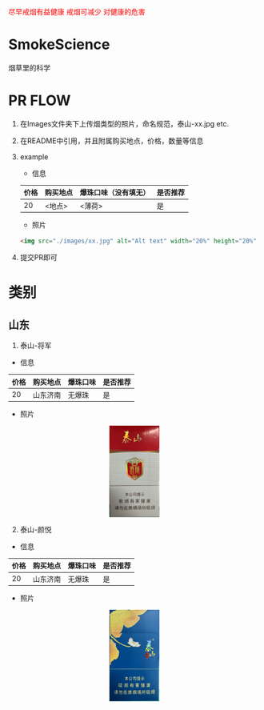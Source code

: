 <span style="color: red;">尽早戒烟有益健康
戒烟可减少
对健康的危害</span>

# SmokeScience

烟草里的科学

# PR FLOW

1. 在Images文件夹下上传烟类型的照片，命名规范，泰山-xx.jpg etc.
2. 在README中引用，并且附属购买地点，价格，数量等信息
3. example
    - 信息

    | 价格  | 购买地点       | 爆珠口味（没有填无）   | 是否推荐 |
    |-------|----------------|------------|----------|
    | 20    | <地点>        | <薄荷>      | 是       |

    - 照片

    ```html
    <img src="./images/xx.jpg" alt="Alt text" width="20%" height="20%" style="display:block; margin-left:auto; margin-right:auto;" />
    ```

4. 提交PR即可

# 类别

## 山东

1. 泰山-将军

- 信息

| 价格  | 购买地点       | 爆珠口味   | 是否推荐 |
|-------|----------------|------------|----------|
| 20    | 山东济南         | 无爆珠      | 是       |

- 照片

<img src="./images/泰山_将军.jpg" alt="Alt text" width="20%" height="20%" style="display:block; margin-left:auto; margin-right:auto;" />

2. 泰山-颜悦

- 信息

| 价格  | 购买地点       | 爆珠口味   | 是否推荐 |
|-------|----------------|------------|----------|
| 20    | 山东济南         | 无爆珠      | 是       |

- 照片

<img src="./images/泰山_颜悦.jpg" alt="Alt text" width="20%" height="20%" style="display:block; margin-left:auto; margin-right:auto;" />
